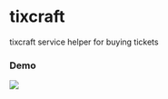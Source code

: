 # tixcraft

tixcraft service helper for buying tickets

### Demo

![](https://raw.githubusercontent.com/zlargon/tixcraft/master/example/17_JRI_TP/snapshot.png)
